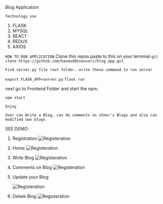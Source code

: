 Blog Application

`Technology use`

1. FLASK
2. MYSQL
3. REACT
4. REDUX
5. AXIOS

```HOW TO RUN APPLICATION```
Clone this repos
paste to this on your terminal
```git clone https://github.com/hasmuddinansari/blog_app.git```

```Find server.py file root folder. write these command to run server```

```export FLASK_APP=server.py``` 
```flask run```

next go to Frontend Folder and start the npm.

`npm start`

```Enjoy```



`User can Write a Blog, can do comments on other's Blogs and also can modified own blogs`

SEE DEMO:

1. Registration
   ![Registeration](/pictures/register.png)

2. Home
   ![Registeration](/pictures/home.png)

3. Write Blog
   ![Registeration](/pictures/blog.png)

4. Comments on Blog
   ![Registeration](/pictures/comment.png)

5. Update your Blog

   ![Registeration](/pictures/update.png)

6. Delete Blog
   ![Registeration](/pictures/delete.png)
